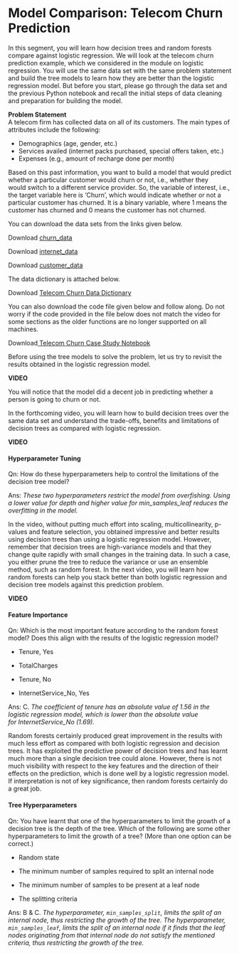 # Model Comparison: Telecom Churn Prediction

In this segment, you will learn how decision trees and random forests compare against logistic regression. We will look at the telecom churn prediction example, which we considered in the module on logistic regression. You will use the same data set with the same problem statement and build the tree models to learn how they are better than the logistic regression model. But before you start, please go through the data set and the previous Python notebook and recall the initial steps of data cleaning and preparation for building the model. 

**Problem Statement**  
A telecom firm has collected data on all of its customers. The main types of attributes include the following:

-   Demographics (age, gender, etc.)
-   Services availed (internet packs purchased, special offers taken, etc.)
-   Expenses (e.g., amount of recharge done per month)

Based on this past information, you want to build a model that would predict whether a particular customer would churn or not, i.e., whether they would switch to a different service provider. So, the variable of interest, i.e., the target variable here is ‘Churn’, which would indicate whether or not a particular customer has churned. It is a binary variable, where 1 means the customer has churned and 0 means the customer has not churned.

You can download the data sets from the links given below.

Download [churn_data](churn_data.csv)

Download [internet_data](internet_data.csv)

Download [customer_data](customer_data.csv)

The data dictionary is attached below.

Download [Telecom Churn Data Dictionary](Telecom_Churn_Data_Dictionary.csv)

You can also download the code file given below and follow along. Do not worry if the code provided in the file below does not match the video for some sections as the older functions are no longer supported on all machines.

Download[ Telecom Churn Case Study Notebook](Telecom_Churn_Logistic_DT_RF.ipynb)

Before using the tree models to solve the problem, let us try to revisit the results obtained in the logistic regression model. 

**VIDEO**

You will notice that the model did a decent job in predicting whether a person is going to churn or not.

In the forthcoming video, you will learn how to build decision trees over the same data set and understand the trade-offs, benefits and limitations of decision trees as compared with logistic regression.

**VIDEO**

#### Hyperparameter Tuning

Qn: How do these hyperparameters help to control the limitations of the decision tree model?

Ans: *These two hyperparameters restrict the model from overfishing. Using a lower value for depth and higher value for min_samples_leaf reduces the overfitting in the model.*

In the video, without putting much effort into scaling, multicollinearity, p-values and feature selection, you obtained impressive and better results using decision trees than using a logistic regression model. However, remember that decision trees are high-variance models and that they change quite rapidly with small changes in the training data. In such a case, you either prune the tree to reduce the variance or use an ensemble method, such as random forest. In the next video, you will learn how random forests can help you stack better than both logistic regression and decision tree models against this prediction problem.

**VIDEO**

#### Feature Importance

Qn: Which is the most important feature according to the random forest model? Does this align with the results of the logistic regression model?

- Tenure, Yes

- TotalCharges

- Tenure, No

- InternetService_No, Yes

Ans: C. *The coefficient of tenure has an absolute value of 1.56 in the logistic regression model, which is lower than the absolute value for InternetService_No (1.69).*

Random forests certainly produced great improvement in the results with much less effort as compared with both logistic regression and decision trees. It has exploited the predictive power of decision trees and has learnt much more than a single decision tree could alone. However, there is not much visibility with respect to the key features and the direction of their effects on the prediction, which is done well by a logistic regression model. If interpretation is not of key significance, then random forests certainly do a great job.

#### Tree Hyperparameters

Qn: You have learnt that one of the hyperparameters to limit the growth of a decision tree is the depth of the tree. Which of the following are some other hyperparameters to limit the growth of a tree? (More than one option can be correct.)

- Random state

- The minimum number of samples required to split an internal node

- The minimum number of samples to be present at a leaf node

- The splitting criteria

Ans: B & C. *The hyperparameter, `min_samples_split`, limits the split of an internal node, thus restricting the growth of the tree. The hyperparameter, `min_samples_leaf`, limits the split of an internal node if it finds that the leaf nodes originating from that internal node do not satisfy the mentioned criteria, thus restricting the growth of the tree.*
